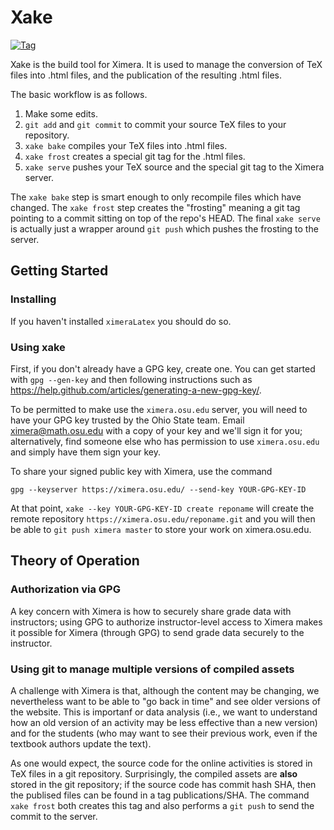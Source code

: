 # Xake

[![Tag](https://img.shields.io/github/tag/XimeraProject/xake.svg?style=flat-square)](https://github.com/ximeraproject/xake/tags)

Xake is the build tool for Ximera.  It is used to manage the
conversion of TeX files into .html files, and the publication of the
resulting .html files.

The basic workflow is as follows.

1) Make some edits.
2) `git add` and `git commit` to commit your source TeX files to your repository.
3) `xake bake` compiles your TeX files into .html files.
4) `xake frost` creates a special git tag for the .html files.
5) `xake serve` pushes your TeX source and the special git tag to the Ximera server.

The `xake bake` step is smart enough to only recompile files which
have changed.  The `xake frost` step creates the "frosting" meaning a
git tag pointing to a commit sitting on top of the repo's HEAD.  The
final `xake serve` is actually just a wrapper around `git push` which
pushes the frosting to the server.

## Getting Started

### Installing

If you haven't installed `ximeraLatex` you should do so.

### Using xake

First, if you don't already have a GPG key, create one.  You can get
started with `gpg --gen-key` and then following instructions such as
<https://help.github.com/articles/generating-a-new-gpg-key/>.

To be permitted to make use the `ximera.osu.edu` server, you will need
to have your GPG key trusted by the Ohio State team.  Email
ximera@math.osu.edu with a copy of your key and we'll sign it for you;
alternatively, find someone else who has permission to use
`ximera.osu.edu` and simply have them sign your key.

To share your signed public key with Ximera, use the command

`gpg --keyserver https://ximera.osu.edu/ --send-key YOUR-GPG-KEY-ID`

At that point, `xake --key YOUR-GPG-KEY-ID create reponame` will
create the remote repository `https://ximera.osu.edu/reponame.git` and
you will then be able to `git push ximera master` to store your work
on ximera.osu.edu.

## Theory of Operation

### Authorization via GPG

A key concern with Ximera is how to securely share grade data with
instructors; using GPG to authorize instructor-level access to Ximera
makes it possible for Ximera (through GPG) to send grade data securely
to the instructor.

### Using git to manage multiple versions of compiled assets

A challenge with Ximera is that, although the content may be changing,
we nevertheless want to be able to "go back in time" and see older
versions of the website.  This is importanf or data analysis (i.e., we
want to understand how an old version of an activity may be less
effective than a new version) and for the students (who may want to
see their previous work, even if the textbook authors update the
text).

As one would expect, the source code for the online activities is
stored in TeX files in a git repository.  Surprisingly, the compiled
assets are **also** stored in the git repository; if the source code
has commit hash SHA, then the publised files can be found in a tag
publications/SHA.  The command `xake frost` both creates this tag and
also performs a `git push` to send the commit to the server.
